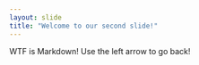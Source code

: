 ```yaml
---
layout: slide
title: "Welcome to our second slide!"
---
```

WTF is Markdown!
Use the left arrow to go back!